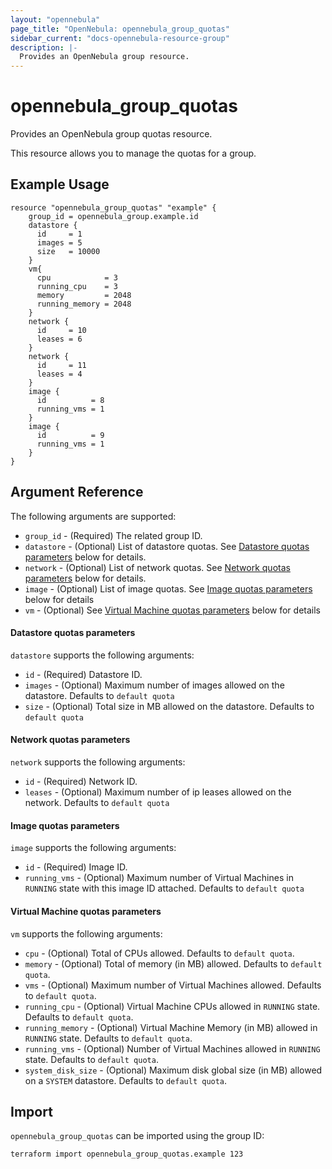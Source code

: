 ```yaml
---
layout: "opennebula"
page_title: "OpenNebula: opennebula_group_quotas"
sidebar_current: "docs-opennebula-resource-group"
description: |-
  Provides an OpenNebula group resource.
---
```


# opennebula_group_quotas

Provides an OpenNebula group quotas resource.

This resource allows you to manage the quotas for a group.


## Example Usage

```hcl
resource "opennebula_group_quotas" "example" {
    group_id = opennebula_group.example.id
    datastore {
      id     = 1
      images = 5
      size   = 10000
    }
    vm{
      cpu            = 3
      running_cpu    = 3
      memory         = 2048
      running_memory = 2048
    }
    network {
      id     = 10
      leases = 6
    }
    network {
      id     = 11
      leases = 4
    }
    image {
      id          = 8
      running_vms = 1
    }
    image {
      id          = 9
      running_vms = 1
    }
}
```

## Argument Reference

The following arguments are supported:

* `group_id` - (Required) The related group ID.
* `datastore` - (Optional) List of datastore quotas. See [Datastore quotas parameters](#datastore-quotas-parameters) below for details.
* `network` - (Optional) List of network quotas. See [Network quotas parameters](#network-quotas-parameters) below for details.
* `image` - (Optional) List of image quotas. See [Image quotas parameters](#image-quotas-parameters) below for details
* `vm` - (Optional) See [Virtual Machine quotas parameters](#virtual-machine-quotas-parameters) below for details

#### Datastore quotas parameters

`datastore` supports the following arguments:

* `id` - (Required) Datastore ID.
* `images` - (Optional) Maximum number of images allowed on the datastore. Defaults to `default quota`
* `size` - (Optional) Total size in MB allowed on the datastore. Defaults to `default quota`

#### Network quotas parameters

`network` supports the following arguments:

* `id` - (Required) Network ID.
* `leases` - (Optional) Maximum number of ip leases allowed on the network. Defaults to `default quota`

#### Image quotas parameters

`image` supports the following arguments:

* `id` - (Required) Image ID.
* `running_vms` - (Optional) Maximum number of Virtual Machines in `RUNNING` state with this image ID attached. Defaults to `default quota`

#### Virtual Machine quotas parameters

`vm` supports the following arguments:

* `cpu` - (Optional) Total of CPUs allowed. Defaults to `default quota`.
* `memory` - (Optional) Total of memory (in MB) allowed. Defaults to `default quota`.
* `vms` - (Optional) Maximum number of Virtual Machines allowed. Defaults to `default quota`.
* `running_cpu` - (Optional) Virtual Machine CPUs allowed in `RUNNING` state. Defaults to `default quota`.
* `running_memory` - (Optional) Virtual Machine Memory (in MB) allowed in `RUNNING` state. Defaults to `default quota`.
* `running_vms` - (Optional) Number of Virtual Machines allowed in `RUNNING` state. Defaults to `default quota`.
* `system_disk_size` - (Optional) Maximum disk global size (in MB) allowed on a `SYSTEM` datastore. Defaults to `default quota`.

## Import

`opennebula_group_quotas` can be imported using the group ID:

```shell
terraform import opennebula_group_quotas.example 123
```

